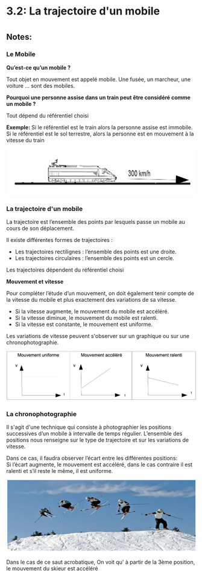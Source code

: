 
3.2: La trajectoire d'un mobile
==============================

# 

## Notes:

### Le Mobile

**Qu’est-ce qu’un mobile ?**

Tout objet en mouvement est appelé mobile.
Une fusée, un marcheur, une voiture ...  sont des mobiles.
	
**Pourquoi une personne assise dans un train peut être considéré comme un mobile ?**

Tout dépend du référentiel choisi 

**Exemple:** Si le référentiel est le train alors la personne assise est immobile.
Si le référentiel est le sol terrestre, alors la personne est en mouvement à la vitesse du train
 
 ![](https://raw.githubusercontent.com/inimaga/Karandoula-File-Repo/main/Images/G10/Physique/10.2.3.2.2.A.png)
 
### La trajectoire d'un mobile

La trajectoire est l’ensemble des points par lesquels passe un mobile au cours de son 
déplacement.

Il existe différentes formes de trajectoires :

* Les trajectoires rectilignes : l’ensemble des points est une droite.
* Les trajectoires circulaires : l’ensemble des points est un cercle.

Les trajectoires dépendent du référentiel choisi 

**Mouvement et vitesse**

Pour compléter l’étude d’un mouvement, on doit également tenir compte de la vitesse du mobile et plus exactement des variations de sa vitesse.

* Si la vitesse augmente, le mouvement du mobile est accéléré.
* Si la vitesse diminue, le mouvement du mobile est ralenti. 
* Si la vitesse est constante, le mouvement est uniforme.

Les variations de vitesse peuvent s'observer sur un graphique ou sur une chronophotographie.

 ![](https://raw.githubusercontent.com/inimaga/Karandoula-File-Repo/main/Images/G10/Physique/10.2.3.2.2.B.png) 		 
        
### La chronophotographie

Il s'agit d'une technique qui consiste à photographier les positions successives d’un mobile à intervalle de temps régulier. L’ensemble des positions nous renseigne sur le type de trajectoire et sur les variations de vitesse.

Dans ce cas, il faudra observer l’écart entre les différentes positions:            
Si l’écart augmente, le mouvement est accéléré, dans le cas contraire il est ralenti et s’il reste le même, il est uniforme.

 ![](https://raw.githubusercontent.com/inimaga/Karandoula-File-Repo/main/Images/G10/Physique/10.2.3.2.2.C.png)

Dans le cas de ce saut acrobatique, On voit qu' à partir de la 3ème position, le mouvement du skieur est accéléré